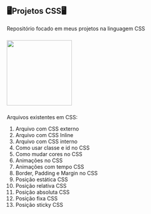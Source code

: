 ## 🖥️Projetos CSS🖥️

Repositório focado em meus projetos na linguagem CSS

###

<img align="center" height="175" src="https://meneguite.com/2017/10/01/golang-desbravando-uma-linguagem-de-programacao-parte-1/001.gif" />

###

Arquivos existentes em CSS:

1. Arquivo com CSS externo
2. Arquivo com CSS Inline
3. Arquivo com CSS interno
4. Como usar classe e id no CSS
5. Como mudar cores no CSS
6. Animações no CSS
7. Animações com tempo CSS
8. Border, Padding e Margin no CSS
9. Posição estática CSS
10. Posição relativa CSS
11. Posição absoluta CSS
12. Posição fixa CSS
13. Posição sticky CSS
